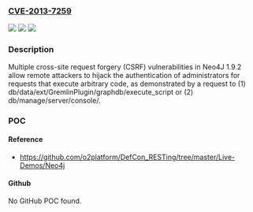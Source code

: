 ### [CVE-2013-7259](https://cve.mitre.org/cgi-bin/cvename.cgi?name=CVE-2013-7259)
![](https://img.shields.io/static/v1?label=Product&message=n%2Fa&color=blue)
![](https://img.shields.io/static/v1?label=Version&message=n%2Fa&color=blue)
![](https://img.shields.io/static/v1?label=Vulnerability&message=n%2Fa&color=brighgreen)

### Description

Multiple cross-site request forgery (CSRF) vulnerabilities in Neo4J 1.9.2 allow remote attackers to hijack the authentication of administrators for requests that execute arbitrary code, as demonstrated by a request to (1) db/data/ext/GremlinPlugin/graphdb/execute_script or (2) db/manage/server/console/.

### POC

#### Reference
- https://github.com/o2platform/DefCon_RESTing/tree/master/Live-Demos/Neo4j

#### Github
No GitHub POC found.

